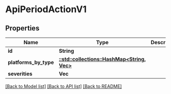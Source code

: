 # ApiPeriodActionV1

## Properties

Name | Type | Description | Notes
------------ | ------------- | ------------- | -------------
**id** | **String** |  |
**platforms_by_type** | [**::std::collections::HashMap<String, Vec<String>>**](array.md) |  |
**severities** | **Vec<String>** |  |

[[Back to Model list]](../README.md#documentation-for-models) [[Back to API list]](../README.md#documentation-for-api-endpoints) [[Back to README]](../README.md)
